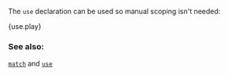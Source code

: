The `use` declaration can be used so manual scoping isn't needed:

{use.play}

### See also:

[`match`][match] and [`use`][use] 

[use]: /mod/use.html
[match]: /flow_control/match.html
